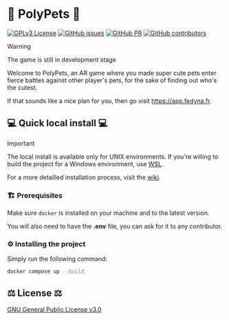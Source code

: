 # 🐗 PolyPets 🐗

[![GPLv3 License](https://img.shields.io/badge/License-GPL%20v3-yellow.svg)](https://opensource.org/licenses/) [![GitHub issues](https://img.shields.io/github/issues/fedyna-k/polypets.svg?style=flat)]() [![GitHub PR](https://img.shields.io/github/issues-pr/fedyna-k/polypets.svg?style=flat)]() [![GitHub contributors](https://img.shields.io/github/contributors/fedyna-k/polypets.svg?style=flat)]()

> [!WARNING]
> The game is still in development stage

Welcome to PolyPets, an AR game where you made super cute pets enter fierce battles against other player's pets, for the sake of finding out who's the cutest.

If that sounds like a nice plan for you, then go visit https://app.fedyna.fr.

## 💻 Quick local install 💻

> [!IMPORTANT]
> The local install is available only for UNIX environments. If you're willing to build the project for a Windows environment, use [WSL](https://learn.microsoft.com/windows/wsl/install).

For a more detailled installation process, visit the [wiki](https://github.com/fedyna-k/polypets/wiki).

### 🏗️ Prerequisites

Make sure `docker` is installed on your machine and to the latest version.

You will also need to have the **.env** file, you can ask for it to any contributor.

### ⚙️ Installing the project

Simply run the following command:
```sh
docker compose up --build
```

## ⚖️ License ⚖️

[GNU General Public License v3.0](license)